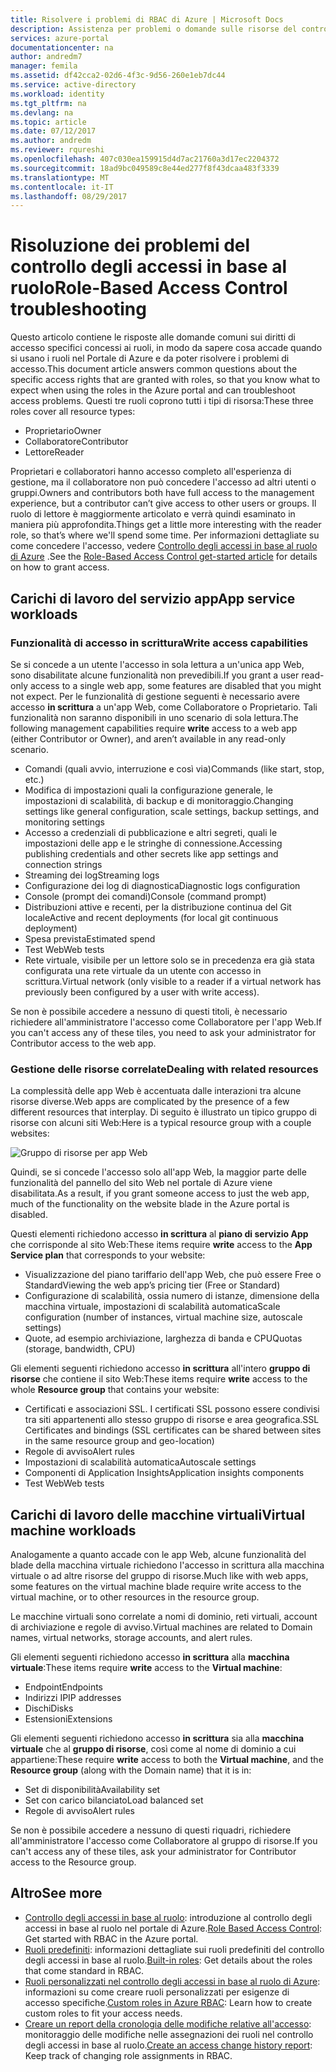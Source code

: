 ```yaml
---
title: Risolvere i problemi di RBAC di Azure | Microsoft Docs
description: Assistenza per problemi o domande sulle risorse del controllo degli accessi in base al ruolo.
services: azure-portal
documentationcenter: na
author: andredm7
manager: femila
ms.assetid: df42cca2-02d6-4f3c-9d56-260e1eb7dc44
ms.service: active-directory
ms.workload: identity
ms.tgt_pltfrm: na
ms.devlang: na
ms.topic: article
ms.date: 07/12/2017
ms.author: andredm
ms.reviewer: rqureshi
ms.openlocfilehash: 407c030ea159915d4d7ac21760a3d17ec2204372
ms.sourcegitcommit: 18ad9bc049589c8e44ed277f8f43dcaa483f3339
ms.translationtype: MT
ms.contentlocale: it-IT
ms.lasthandoff: 08/29/2017
---
```

# <a name="role-based-access-control-troubleshooting"></a><span data-ttu-id="92a1f-103">Risoluzione dei problemi del controllo degli accessi in base al ruolo</span><span class="sxs-lookup"><span data-stu-id="92a1f-103">Role-Based Access Control troubleshooting</span></span>

<span data-ttu-id="92a1f-104">Questo articolo contiene le risposte alle domande comuni sui diritti di accesso specifici concessi ai ruoli, in modo da sapere cosa accade quando si usano i ruoli nel Portale di Azure e da poter risolvere i problemi di accesso.</span><span class="sxs-lookup"><span data-stu-id="92a1f-104">This document article answers common questions about the specific access rights that are granted with roles, so that you know what to expect when using the roles in the Azure portal and can troubleshoot access problems.</span></span> <span data-ttu-id="92a1f-105">Questi tre ruoli coprono tutti i tipi di risorsa:</span><span class="sxs-lookup"><span data-stu-id="92a1f-105">These three roles cover all resource types:</span></span>

* <span data-ttu-id="92a1f-106">Proprietario</span><span class="sxs-lookup"><span data-stu-id="92a1f-106">Owner</span></span>  
* <span data-ttu-id="92a1f-107">Collaboratore</span><span class="sxs-lookup"><span data-stu-id="92a1f-107">Contributor</span></span>  
* <span data-ttu-id="92a1f-108">Lettore</span><span class="sxs-lookup"><span data-stu-id="92a1f-108">Reader</span></span>  

<span data-ttu-id="92a1f-109">Proprietari e collaboratori hanno accesso completo all'esperienza di gestione, ma il collaboratore non può concedere l'accesso ad altri utenti o gruppi.</span><span class="sxs-lookup"><span data-stu-id="92a1f-109">Owners and contributors both have full access to the management experience, but a contributor can’t give access to other users or groups.</span></span> <span data-ttu-id="92a1f-110">Il ruolo di lettore è maggiormente articolato e verrà quindi esaminato in maniera più approfondita.</span><span class="sxs-lookup"><span data-stu-id="92a1f-110">Things get a little more interesting with the reader role, so that’s where we'll spend some time.</span></span> <span data-ttu-id="92a1f-111">Per informazioni dettagliate su come concedere l'accesso, vedere [Controllo degli accessi in base al ruolo di Azure](role-based-access-control-configure.md) .</span><span class="sxs-lookup"><span data-stu-id="92a1f-111">See the [Role-Based Access Control get-started article](role-based-access-control-configure.md) for details on how to grant access.</span></span>

## <a name="app-service-workloads"></a><span data-ttu-id="92a1f-112">Carichi di lavoro del servizio app</span><span class="sxs-lookup"><span data-stu-id="92a1f-112">App service workloads</span></span>
### <a name="write-access-capabilities"></a><span data-ttu-id="92a1f-113">Funzionalità di accesso in scrittura</span><span class="sxs-lookup"><span data-stu-id="92a1f-113">Write access capabilities</span></span>
<span data-ttu-id="92a1f-114">Se si concede a un utente l'accesso in sola lettura a un'unica app Web, sono disabilitate alcune funzionalità non prevedibili.</span><span class="sxs-lookup"><span data-stu-id="92a1f-114">If you grant a user read-only access to a single web app, some features are disabled that you might not expect.</span></span> <span data-ttu-id="92a1f-115">Per le funzionalità di gestione seguenti è necessario avere accesso **in scrittura** a un'app Web, come Collaboratore o Proprietario. Tali funzionalità non saranno disponibili in uno scenario di sola lettura.</span><span class="sxs-lookup"><span data-stu-id="92a1f-115">The following management capabilities require **write** access to a web app (either Contributor or Owner), and aren’t available in any read-only scenario.</span></span>

* <span data-ttu-id="92a1f-116">Comandi (quali avvio, interruzione e così via)</span><span class="sxs-lookup"><span data-stu-id="92a1f-116">Commands (like start, stop, etc.)</span></span>
* <span data-ttu-id="92a1f-117">Modifica di impostazioni quali la configurazione generale, le impostazioni di scalabilità, di backup e di monitoraggio.</span><span class="sxs-lookup"><span data-stu-id="92a1f-117">Changing settings like general configuration, scale settings, backup settings, and monitoring settings</span></span>
* <span data-ttu-id="92a1f-118">Accesso a credenziali di pubblicazione e altri segreti, quali le impostazioni delle app e le stringhe di connessione.</span><span class="sxs-lookup"><span data-stu-id="92a1f-118">Accessing publishing credentials and other secrets like app settings and connection strings</span></span>
* <span data-ttu-id="92a1f-119">Streaming dei log</span><span class="sxs-lookup"><span data-stu-id="92a1f-119">Streaming logs</span></span>
* <span data-ttu-id="92a1f-120">Configurazione dei log di diagnostica</span><span class="sxs-lookup"><span data-stu-id="92a1f-120">Diagnostic logs configuration</span></span>
* <span data-ttu-id="92a1f-121">Console (prompt dei comandi)</span><span class="sxs-lookup"><span data-stu-id="92a1f-121">Console (command prompt)</span></span>
* <span data-ttu-id="92a1f-122">Distribuzioni attive e recenti, per la distribuzione continua del Git locale</span><span class="sxs-lookup"><span data-stu-id="92a1f-122">Active and recent deployments (for local git continuous deployment)</span></span>
* <span data-ttu-id="92a1f-123">Spesa prevista</span><span class="sxs-lookup"><span data-stu-id="92a1f-123">Estimated spend</span></span>
* <span data-ttu-id="92a1f-124">Test Web</span><span class="sxs-lookup"><span data-stu-id="92a1f-124">Web tests</span></span>
* <span data-ttu-id="92a1f-125">Rete virtuale, visibile per un lettore solo se in precedenza era già stata configurata una rete virtuale da un utente con accesso in scrittura.</span><span class="sxs-lookup"><span data-stu-id="92a1f-125">Virtual network (only visible to a reader if a virtual network has previously been configured by a user with write access).</span></span>

<span data-ttu-id="92a1f-126">Se non è possibile accedere a nessuno di questi titoli, è necessario richiedere all'amministratore l'accesso come Collaboratore per l'app Web.</span><span class="sxs-lookup"><span data-stu-id="92a1f-126">If you can't access any of these tiles, you need to ask your administrator for Contributor access to the web app.</span></span>

### <a name="dealing-with-related-resources"></a><span data-ttu-id="92a1f-127">Gestione delle risorse correlate</span><span class="sxs-lookup"><span data-stu-id="92a1f-127">Dealing with related resources</span></span>
<span data-ttu-id="92a1f-128">La complessità delle app Web è accentuata dalle interazioni tra alcune risorse diverse.</span><span class="sxs-lookup"><span data-stu-id="92a1f-128">Web apps are complicated by the presence of a few different resources that interplay.</span></span> <span data-ttu-id="92a1f-129">Di seguito è illustrato un tipico gruppo di risorse con alcuni siti Web:</span><span class="sxs-lookup"><span data-stu-id="92a1f-129">Here is a typical resource group with a couple websites:</span></span>

![Gruppo di risorse per app Web](./media/role-based-access-control-troubleshooting/website-resource-model.png)

<span data-ttu-id="92a1f-131">Quindi, se si concede l'accesso solo all'app Web, la maggior parte delle funzionalità del pannello del sito Web nel portale di Azure viene disabilitata.</span><span class="sxs-lookup"><span data-stu-id="92a1f-131">As a result, if you grant someone access to just the web app, much of the functionality on the website blade in the Azure portal is disabled.</span></span>

<span data-ttu-id="92a1f-132">Questi elementi richiedono accesso **in scrittura** al **piano di servizio App** che corrisponde al sito Web:</span><span class="sxs-lookup"><span data-stu-id="92a1f-132">These items require **write** access to the **App Service plan** that corresponds to your website:</span></span>  

* <span data-ttu-id="92a1f-133">Visualizzazione del piano tariffario dell'app Web, che può essere Free o Standard</span><span class="sxs-lookup"><span data-stu-id="92a1f-133">Viewing the web app’s pricing tier (Free or Standard)</span></span>  
* <span data-ttu-id="92a1f-134">Configurazione di scalabilità, ossia numero di istanze, dimensione della macchina virtuale, impostazioni di scalabilità automatica</span><span class="sxs-lookup"><span data-stu-id="92a1f-134">Scale configuration (number of instances, virtual machine size, autoscale settings)</span></span>  
* <span data-ttu-id="92a1f-135">Quote, ad esempio archiviazione, larghezza di banda e CPU</span><span class="sxs-lookup"><span data-stu-id="92a1f-135">Quotas (storage, bandwidth, CPU)</span></span>  

<span data-ttu-id="92a1f-136">Gli elementi seguenti richiedono accesso **in scrittura** all'intero **gruppo di risorse** che contiene il sito Web:</span><span class="sxs-lookup"><span data-stu-id="92a1f-136">These items require **write** access to the whole **Resource group** that contains your website:</span></span>  

* <span data-ttu-id="92a1f-137">Certificati e associazioni SSL. I certificati SSL possono essere condivisi tra siti appartenenti allo stesso gruppo di risorse e area geografica.</span><span class="sxs-lookup"><span data-stu-id="92a1f-137">SSL Certificates and bindings (SSL certificates can be shared between sites in the same resource group and geo-location)</span></span>  
* <span data-ttu-id="92a1f-138">Regole di avviso</span><span class="sxs-lookup"><span data-stu-id="92a1f-138">Alert rules</span></span>  
* <span data-ttu-id="92a1f-139">Impostazioni di scalabilità automatica</span><span class="sxs-lookup"><span data-stu-id="92a1f-139">Autoscale settings</span></span>  
* <span data-ttu-id="92a1f-140">Componenti di Application Insights</span><span class="sxs-lookup"><span data-stu-id="92a1f-140">Application insights components</span></span>  
* <span data-ttu-id="92a1f-141">Test Web</span><span class="sxs-lookup"><span data-stu-id="92a1f-141">Web tests</span></span>  

## <a name="virtual-machine-workloads"></a><span data-ttu-id="92a1f-142">Carichi di lavoro delle macchine virtuali</span><span class="sxs-lookup"><span data-stu-id="92a1f-142">Virtual machine workloads</span></span>
<span data-ttu-id="92a1f-143">Analogamente a quanto accade con le app Web, alcune funzionalità del blade della macchina virtuale richiedono l'accesso in scrittura alla macchina virtuale o ad altre risorse del gruppo di risorse.</span><span class="sxs-lookup"><span data-stu-id="92a1f-143">Much like with web apps, some features on the virtual machine blade require write access to the virtual machine, or to other resources in the resource group.</span></span>

<span data-ttu-id="92a1f-144">Le macchine virtuali sono correlate a nomi di dominio, reti virtuali, account di archiviazione e regole di avviso.</span><span class="sxs-lookup"><span data-stu-id="92a1f-144">Virtual machines are related to Domain names, virtual networks, storage accounts, and alert rules.</span></span>

<span data-ttu-id="92a1f-145">Gli elementi seguenti richiedono accesso **in scrittura** alla **macchina virtuale**:</span><span class="sxs-lookup"><span data-stu-id="92a1f-145">These items require **write** access to the **Virtual machine**:</span></span>

* <span data-ttu-id="92a1f-146">Endpoint</span><span class="sxs-lookup"><span data-stu-id="92a1f-146">Endpoints</span></span>  
* <span data-ttu-id="92a1f-147">Indirizzi IP</span><span class="sxs-lookup"><span data-stu-id="92a1f-147">IP addresses</span></span>  
* <span data-ttu-id="92a1f-148">Dischi</span><span class="sxs-lookup"><span data-stu-id="92a1f-148">Disks</span></span>  
* <span data-ttu-id="92a1f-149">Estensioni</span><span class="sxs-lookup"><span data-stu-id="92a1f-149">Extensions</span></span>  

<span data-ttu-id="92a1f-150">Gli elementi seguenti richiedono accesso **in scrittura** sia alla **macchina virtuale** che al **gruppo di risorse**, così come al nome di dominio a cui appartiene:</span><span class="sxs-lookup"><span data-stu-id="92a1f-150">These require **write** access to both the **Virtual machine**, and the **Resource group** (along with the Domain name) that it is in:</span></span>  

* <span data-ttu-id="92a1f-151">Set di disponibilità</span><span class="sxs-lookup"><span data-stu-id="92a1f-151">Availability set</span></span>  
* <span data-ttu-id="92a1f-152">Set con carico bilanciato</span><span class="sxs-lookup"><span data-stu-id="92a1f-152">Load balanced set</span></span>  
* <span data-ttu-id="92a1f-153">Regole di avviso</span><span class="sxs-lookup"><span data-stu-id="92a1f-153">Alert rules</span></span>  

<span data-ttu-id="92a1f-154">Se non è possibile accedere a nessuno di questi riquadri, richiedere all'amministratore l'accesso come Collaboratore al gruppo di risorse.</span><span class="sxs-lookup"><span data-stu-id="92a1f-154">If you can't access any of these tiles, ask your administrator for Contributor access to the Resource group.</span></span>

## <a name="see-more"></a><span data-ttu-id="92a1f-155">Altro</span><span class="sxs-lookup"><span data-stu-id="92a1f-155">See more</span></span>
* <span data-ttu-id="92a1f-156">[Controllo degli accessi in base al ruolo](role-based-access-control-configure.md): introduzione al controllo degli accessi in base al ruolo nel portale di Azure.</span><span class="sxs-lookup"><span data-stu-id="92a1f-156">[Role Based Access Control](role-based-access-control-configure.md): Get started with RBAC in the Azure portal.</span></span>
* <span data-ttu-id="92a1f-157">[Ruoli predefiniti](role-based-access-built-in-roles.md): informazioni dettagliate sui ruoli predefiniti del controllo degli accessi in base al ruolo.</span><span class="sxs-lookup"><span data-stu-id="92a1f-157">[Built-in roles](role-based-access-built-in-roles.md): Get details about the roles that come standard in RBAC.</span></span>
* <span data-ttu-id="92a1f-158">[Ruoli personalizzati nel controllo degli accessi in base al ruolo di Azure](role-based-access-control-custom-roles.md): informazioni su come creare ruoli personalizzati per esigenze di accesso specifiche.</span><span class="sxs-lookup"><span data-stu-id="92a1f-158">[Custom roles in Azure RBAC](role-based-access-control-custom-roles.md): Learn how to create custom roles to fit your access needs.</span></span>
* <span data-ttu-id="92a1f-159">[Creare un report della cronologia delle modifiche relative all'accesso](role-based-access-control-access-change-history-report.md): monitoraggio delle modifiche nelle assegnazioni dei ruoli nel controllo degli accessi in base al ruolo.</span><span class="sxs-lookup"><span data-stu-id="92a1f-159">[Create an access change history report](role-based-access-control-access-change-history-report.md): Keep track of changing role assignments in RBAC.</span></span>


